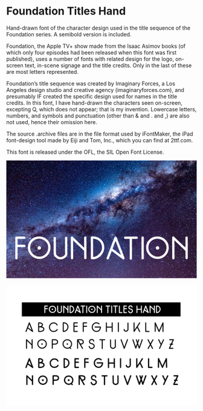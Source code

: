 # Foundation Titles Hand
Hand-drawn font of the character design used in the title sequence of the Foundation series. A semibold version is included.

Foundation, the Apple TV+ show made from the Isaac Asimov books (of which only four episodes had been released when this font was first published), uses a number of fonts with related design for the logo, on-screen text, in-scene signage and the title credits.  Only in the last of these are most letters represented.

Foundation’s title sequence was created by Imaginary Forces, a Los Angeles design studio and creative agency (imaginaryforces.com), and presumably IF created the specific design used for names in the title credits.  In this font, I have hand-drawn the characters seen on-screen, excepting Q, which does not appear; that is my invention.  Lowercase letters, numbers, and symbols and punctuation (other than & and . and ,) are also not used, hence their omission here.

The source .archive files are in the file format used by iFontMaker, the iPad font-design tool made by Eiji and Tom, Inc., which you can find at 2ttf.com.

This font is released under the OFL, the SIL Open Font License.

!["Foundation" set over photo of galaxy in Foundation Titles semibold font](samples/Fdtn-galaxy.png?raw=true "Foundation font")

![The normal and semibold characters of Foundation Titles font](samples/Foundation_Titles_Hand_alphabet.jpg?raw=true "Foundation alphabet")
